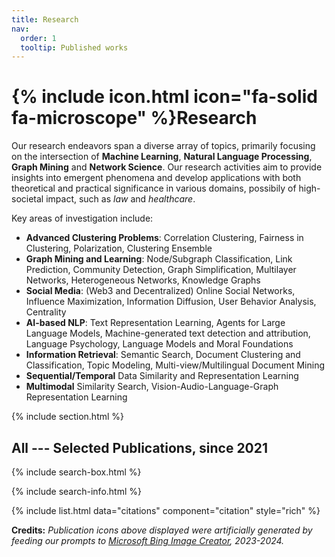 ```yaml
---
title: Research
nav:
  order: 1
  tooltip: Published works
---
```


# {% include icon.html icon="fa-solid fa-microscope" %}Research

Our research endeavors span a diverse array of topics, primarily focusing on the intersection of **Machine Learning**, **Natural Language Processing**, **Graph Mining** and **Network Science**. Our research activities aim to provide insights into emergent phenomena and develop applications with both theoretical and practical significance in various domains, possibily of high-societal impact, such as *law* and *healthcare*.  

Key areas of investigation include:

- **Advanced Clustering Problems**: Correlation Clustering, Fairness in Clustering, Polarization, Clustering Ensemble
- **Graph Mining and Learning**:  Node/Subgraph Classification, Link Prediction, Community Detection, Graph Simplification, Multilayer Networks, Heterogeneous Networks, Knowledge Graphs
- **Social Media**: (Web3 and Decentralized) Online Social Networks, Influence Maximization, Information Diffusion, User Behavior Analysis, Centrality
- **AI-based NLP**: Text Representation Learning, Agents for Large Language Models, Machine-generated text detection and attribution, Language Psychology, Language Models and Moral Foundations
- **Information Retrieval**: Semantic Search, Document Clustering and Classification, Topic Modeling, Multi-view/Multilingual Document Mining
- **Sequential/Temporal** Data Similarity and Representation Learning
- **Multimodal** Similarity Search, Vision-Audio-Language-Graph Representation Learning 




 

{% include section.html %}

## All  --- **Selected** Publications, **since 2021**

{% include search-box.html %}

{% include search-info.html %}

{% include list.html data="citations" component="citation" style="rich" %}

**Credits:** *Publication icons above displayed were artificially generated by feeding our prompts to [Microsoft Bing Image Creator](https://www.bing.com), 2023-2024.*
